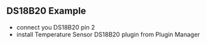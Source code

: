 ## DS18B20 Example
 - connect you DS18B20 pin 2
 - install Temperature Sensor DS18B20 plugin from Plugin Manager